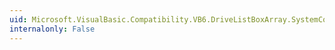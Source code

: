 ```yaml
---
uid: Microsoft.VisualBasic.Compatibility.VB6.DriveListBoxArray.SystemColorsChanged
internalonly: False
---
```


